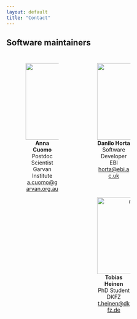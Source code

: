 ```yaml
---
layout: default
title: "Contact"
---
```


## Software maintainers

<head>
<style type="text/css">
/* Create three equal columns that floats next to each other */
.column {
  float: left;
  width: 33%;
  padding: 10px;
}
/* Clear floats after the columns */
.row:after {
  content: "";
  display: table;
  clear: both
}
</style>
</head>

<div class="row">
  <div class="column">
    <figure align="center">
    <img src='images/Cuomo_Anna.png' alt='missing' width="350" height="200" />
    <figcaption><b>Anna Cuomo</b> <br> Postdoc Scientist <br>  Garvan Institute <br> <a href="mailto:a.cuomo@garvan.org.au">a.cuomo@garvan.org.au</a> </figcaption>
    </figure>
  </div>
  <div class="column">
    <figure align="center">
    <img src="images/Horta_Danilo.jpeg" alt='missing' width="380" height="200"/>
    <figcaption> <b>Danilo Horta</b> <br> Software Developer <br> EBI <br> <a href="mailto:horta@ebi.ac.uk">horta@ebi.ac.uk</a></figcaption>
    </figure>
  </div>
<!-- <div class="row"> -->
  <div class="column">
    <figure align="center">
    <img src="images/Tobis_photo.jpeg" alt='missing' width="200" height="200"/>
    <figcaption> <b>Tobias Heinen</b> <br> PhD Student <br> DKFZ <br> <a href="mailto:t.heinen@dkfz.de">t.heinen@dkfz.de</a> </figcaption>
    </figure>
  </div>
<!-- </div> -->
</div>
